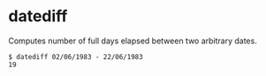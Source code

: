 # datediff

Computes number of full days elapsed between two arbitrary dates.

```console
$ datediff 02/06/1983 - 22/06/1983
19
```
